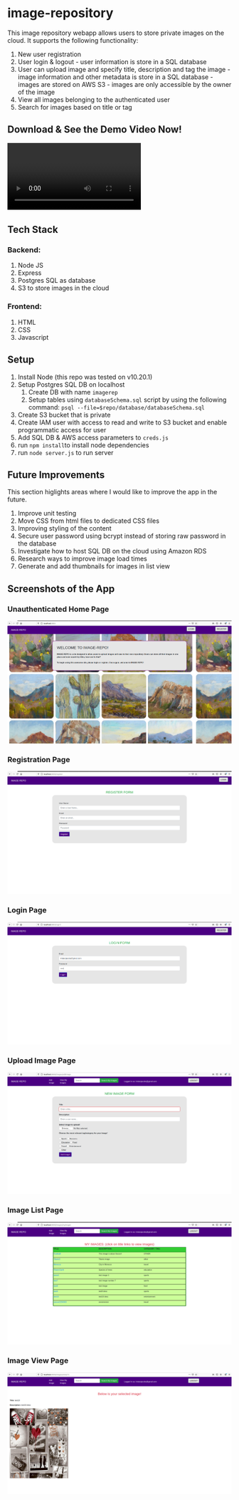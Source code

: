 # image-repository
This image repository webapp allows users to store private images on the cloud. It supports the following functionality:
  1. New user registration
  2. User login & logout
    - user information is store in a SQL database 
  3. User can upload image and specify title, description and tag the image
    - image information and other metadata is store in a SQL database 
    - images are stored on AWS S3
    - images are only accessible by the owner of the image
  4. View all images belonging to the authenticated user
  5. Search for images based on title or tag

## Download & See the Demo Video Now!
!["Demo"](https://github.com/SameerKhan-Dev/image-repository/blob/main/docs/demo.webm)

## Tech Stack
### Backend: 
  1. Node JS
  2. Express
  3. Postgres SQL as database
  4. S3 to store images in the cloud
### Frontend:
  1. HTML
  2. CSS
  3. Javascript
  
## Setup
  1. Install Node (this repo was tested on v10.20.1)
  2. Setup Postgres SQL DB on localhost
      1. Create DB with name `imagerep`
      2. Setup tables using `databaseSchema.sql` script by using the following command: `psql --file=$repo/database/databaseSchema.sql`
  3. Create S3 bucket that is private
  4. Create IAM user with access to read and write to S3 bucket and enable programmatic access for user
  5. Add SQL DB & AWS access parameters to `creds.js`
  6. run `npm install`to install node dependencies
  7. run `node server.js` to run server
  
## Future Improvements
This section higlights areas where I would like to improve the app in the future.
  1. Improve unit testing
  2. Move CSS from html files to dedicated CSS files
  3. Improving styling of the content
  4. Secure user password using bcrypt instead of storing raw password in the database
  5. Investigate how to host SQL DB on the cloud using Amazon RDS
  6. Research ways to improve image load times
  7. Generate and add thumbnails for images in list view
  
## Screenshots of the App
### Unauthenticated Home Page
!["Unauthenticated Home Page"](https://github.com/SameerKhan-Dev/image-repository/blob/main/docs/unauthenticated-homepage.png)

### Registration Page
!["Registration Page"](https://github.com/SameerKhan-Dev/image-repository/blob/main/docs/registration-page.png)

### Login Page
!["Login Page"](https://github.com/SameerKhan-Dev/image-repository/blob/main/docs/login-page.png)

### Upload Image Page
!["Upload Image Page"](https://github.com/SameerKhan-Dev/image-repository/blob/main/docs/upload-image-page.png)

### Image List Page
!["Image List Page"](https://github.com/SameerKhan-Dev/image-repository/blob/main/docs/user-image-list-page.png)

### Image View Page
!["Image View Page"](https://github.com/SameerKhan-Dev/image-repository/blob/main/docs/view-image-page.png)


